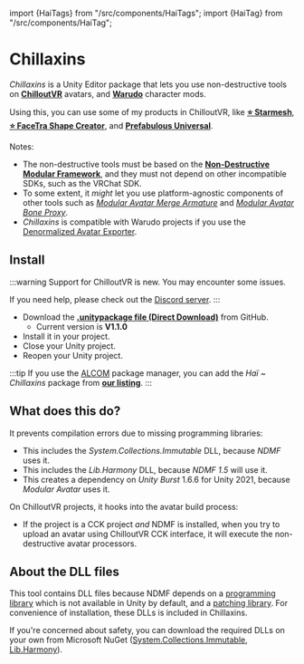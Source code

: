 ﻿import {HaiTags} from "/src/components/HaiTags";
import {HaiTag} from "/src/components/HaiTag";

# Chillaxins

<HaiTags>
<HaiTag requiresChilloutVR={true} compatibleWithWarudo={true} />
</HaiTags>

*Chillaxins* is a Unity Editor package that lets you use non-destructive tools on **[ChilloutVR](https://developers.abinteractive.net/cck/)** avatars, and **[Warudo](https://warudo.app/)** character mods.

Using this, you can use some of my products in ChilloutVR, like **[⭐ Starmesh](/docs/products/starmesh)**, **[⭐ FaceTra Shape Creator](/docs/products/facetra-shape-creator)**,
and **[Prefabulous Universal](/docs/products/prefabulous)**.


Notes:
- The non-destructive tools must be based on the **[Non-Destructive Modular Framework](https://github.com/bdunderscore/ndmf)**, and they must not depend on other incompatible SDKs, such as the VRChat SDK.
- To some extent, it *might* let you use platform-agnostic components of other tools
such as *[Modular Avatar Merge Armature](https://modular-avatar.nadena.dev/docs/reference/merge-armature)* and *[Modular Avatar Bone Proxy](https://modular-avatar.nadena.dev/docs/reference/bone-proxy)*.
- *Chillaxins* is compatible with Warudo projects if you use the [Denormalized Avatar Exporter](/docs/products/denormalized-avatar-exporter).

## Install

:::warning
Support for ChilloutVR is new. You may encounter some issues.

If you need help, please check out the [Discord server](/docs/other/discord).
:::

- Download the **[.unitypackage file (Direct Download)](https://github.com/hai-vr/chillaxins/releases/download/1.1.0/dev.hai-vr.chillaxins-1.1.0.unitypackage)** from GitHub.
  - Current version is **V1.1.0**
- Install it in your project.
- Close your Unity project.
- Reopen your Unity project.

:::tip
If you use the [ALCOM](/docs/products/vcc) package manager, you can add the *Haï ~ Chillaxins* package from **[our listing](/docs/products/vcc)**.
:::

## What does this do?

It prevents compilation errors due to missing programming libraries:
- This includes the *System.Collections.Immutable* DLL, because *NDMF* uses it.
- This includes the *Lib.Harmony* DLL, because *NDMF 1.5* will use it.
- This creates a dependency on *Unity Burst* 1.6.6 for Unity 2021, because *Modular Avatar* uses it.

On ChilloutVR projects, it hooks into the avatar build process:
- If the project is a CCK project *and* NDMF is installed, when you try to upload an avatar using ChilloutVR CCK interface,
  it will execute the non-destructive avatar processors.

## About the DLL files

This tool contains DLL files because NDMF depends on a [programming library](https://learn.microsoft.com/en-us/dotnet/api/system.collections.immutable?view=net-8.0)
which is not available in Unity by default, and a [patching library](https://www.nuget.org/packages/Lib.Harmony). For convenience of installation, these DLLs is included in Chillaxins.

If you're concerned about safety, you can download the required DLLs on your own from Microsoft NuGet ([System.Collections.Immutable](https://www.nuget.org/packages/System.Collections.Immutable/), [Lib.Harmony](https://www.nuget.org/packages/Lib.Harmony/)).
